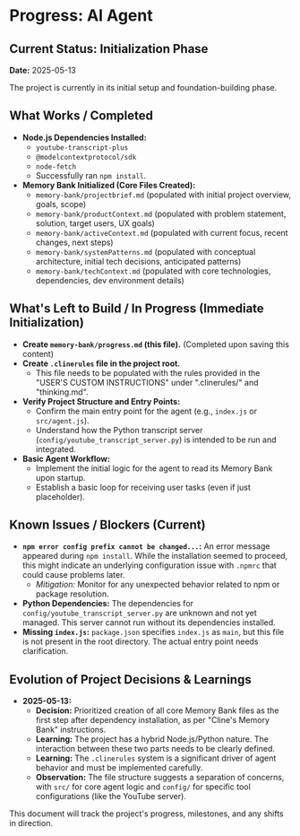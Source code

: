 # Progress: AI Agent

## Current Status: Initialization Phase

**Date:** 2025-05-13

The project is currently in its initial setup and foundation-building phase.

## What Works / Completed

*   **Node.js Dependencies Installed:**
    *   `youtube-transcript-plus`
    *   `@modelcontextprotocol/sdk`
    *   `node-fetch`
    *   Successfully ran `npm install`.
*   **Memory Bank Initialized (Core Files Created):**
    *   `memory-bank/projectbrief.md` (populated with initial project overview, goals, scope)
    *   `memory-bank/productContext.md` (populated with problem statement, solution, target users, UX goals)
    *   `memory-bank/activeContext.md` (populated with current focus, recent changes, next steps)
    *   `memory-bank/systemPatterns.md` (populated with conceptual architecture, initial tech decisions, anticipated patterns)
    *   `memory-bank/techContext.md` (populated with core technologies, dependencies, dev environment details)

## What's Left to Build / In Progress (Immediate Initialization)

*   **Create `memory-bank/progress.md` (this file).** (Completed upon saving this content)
*   **Create `.clinerules` file in the project root.**
    *   This file needs to be populated with the rules provided in the "USER'S CUSTOM INSTRUCTIONS" under ".clinerules/" and "thinking.md".
*   **Verify Project Structure and Entry Points:**
    *   Confirm the main entry point for the agent (e.g., `index.js` or `src/agent.js`).
    *   Understand how the Python transcript server (`config/youtube_transcript_server.py`) is intended to be run and integrated.
*   **Basic Agent Workflow:**
    *   Implement the initial logic for the agent to read its Memory Bank upon startup.
    *   Establish a basic loop for receiving user tasks (even if just placeholder).

## Known Issues / Blockers (Current)

*   **`npm error config prefix cannot be changed...`:** An error message appeared during `npm install`. While the installation seemed to proceed, this might indicate an underlying configuration issue with `.npmrc` that could cause problems later.
    *   *Mitigation:* Monitor for any unexpected behavior related to npm or package resolution.
*   **Python Dependencies:** The dependencies for `config/youtube_transcript_server.py` are unknown and not yet managed. This server cannot run without its dependencies installed.
*   **Missing `index.js`:** `package.json` specifies `index.js` as `main`, but this file is not present in the root directory. The actual entry point needs clarification.

## Evolution of Project Decisions & Learnings

*   **2025-05-13:**
    *   **Decision:** Prioritized creation of all core Memory Bank files as the first step after dependency installation, as per "Cline's Memory Bank" instructions.
    *   **Learning:** The project has a hybrid Node.js/Python nature. The interaction between these two parts needs to be clearly defined.
    *   **Learning:** The `.clinerules` system is a significant driver of agent behavior and must be implemented carefully.
    *   **Observation:** The file structure suggests a separation of concerns, with `src/` for core agent logic and `config/` for specific tool configurations (like the YouTube server).

This document will track the project's progress, milestones, and any shifts in direction.
